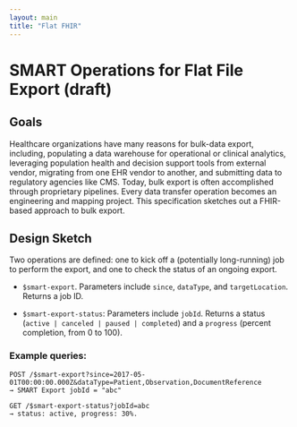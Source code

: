 ```yaml
---
layout: main
title: "Flat FHIR"
---
```


# SMART Operations for Flat File Export (draft)

## Goals

Healthcare organizations have many reasons for bulk-data export, including,
populating a data warehouse for operational or clinical analytics, leveraging
population health and decision support tools from external vendor, migrating
from one EHR vendor to another, and submitting data to regulatory agencies like
CMS. Today, bulk export is often accomplished through proprietary pipelines.
Every data transfer operation becomes an engineering and mapping project.  This
specification sketches out a FHIR-based approach to bulk export.


## Design Sketch

Two operations are defined: one to kick off a (potentially long-running) job to
perform the export, and one to check the status of an ongoing export.


* `$smart-export`. Parameters include `since`, `dataType`, and `targetLocation`. Returns a job ID.

* `$smart-export-status`: Parameters include `jobId`. Returns a status (`active | canceled | paused | completed`) and a `progress` (percent completion, from 0 to 100).

### Example queries:

```
POST /$smart-export?since=2017-05-01T00:00:00.000Z&dataType=Patient,Observation,DocumentReference
→ SMART Export jobId = "abc"
```

```
GET /$smart-export-status?jobId=abc
→ status: active, progress: 30%.
```

